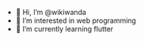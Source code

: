 - 👋 Hi, I’m @wikiwanda
- 👀 I’m interested in web programming
- 🌱 I’m currently learning flutter


<!---
wikiwanda/wikiwanda is a ✨ special ✨ repository because its `README.md` (this file) appears on your GitHub profile.
You can click the Preview link to take a look at your changes.
--->
